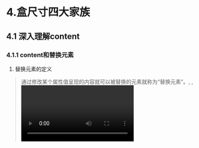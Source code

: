 # 4.盒尺寸四大家族

## 4.1 深入理解content

### 4.1.1 content和替换元素

1. 替换元素的定义

> 通过修改某个属性值呈现的内容就可以被替换的元素就称为“替换元素”。<img>, <object>, <video>,<iframe>或者表单元素<input>和<textarea>、<select>都是典型的替换元素。

需要类似apperance属性或者浏览器本身暴露的一些样式接口，如::-ms-check{}可以更改高版本IE浏览器下单复选框内间距、背景色等样式。

1） 外观不受css影响
2）有自己的尺寸
3）很多CSS属性上有自己的一套表现规则

2. 替换原默认的display值

所有的替换元素都是内联水平元素，具体是inline/inline-block在不同浏览器上可能不一样。

<input>和<button>按钮的区别在于两种按钮默认的white-space值不一样，前者是pre，后者是normal，所表现处出来的差异就是：当按钮文字过多的时候，<input>按钮不会自动换行，<button>按钮则会.

对于替换元素，display的值是inline还是inline-block，其尺寸计算规则都是一样的。

3. 替换元素的尺寸计算规则——固有尺寸、HTML尺寸、CSS尺寸

css尺寸 > HMTL尺寸 > 固有尺寸

如果都没有，则最终的width=300px,height=150px，<video>, <canvas>, <iframe>都符合**<img>例外**

**内联替换元素和块级替换元素使用同一套计算规则**—— 图片以及其它表单类替换元素设置display:block宽度没有100%容器显示的原因。

`img{display:block} <img src="1.jpg">` 虽然此时图片为块级元素，但尺寸规则还是和内联状态下一致如果图片宽高为256px * 256px ，则呈现的还是此尺寸。


我们无法改变替换元素的固有尺寸。<img>设置样式width和height没有改变图片的固有尺寸，只是图片中的content替换内容默认的适配方式是填充（`object-fit: fill`）。

替换元素和非替换元素的距离就是“src”和“content”属性的区别。

content属性生成的内容都是替换元素，在CSS世界中，我们把content属性生成的对象称为“匿名替换元素”。所以由content属性生成的内容和普通元素内容有很多不同的特性表现。

1） 使用content生成的文本是无法选中、无法复制的，使用content生成的内容替换的只是视觉层。

2）不能左右 :empty 伪类。

3）content 动态生成值无法获取。

## 4.2 温和的padding属性

### 4.2.1 padding与元素的尺寸

内联元素的padding在垂直方向同样会影响布局，影响视觉表现。只是因为内联元素（inline）没有可视宽度和可视高度的说法，垂直方向的行为完全受line-height和vertical-align的影响。设置background-color就能看到padding在垂直方向也有效。

对于非替换元素的内联元素，不仅padding不会加入行盒高度的计算，margin和border也是如此，但实际上在内联盒周围发了渲染。

### 4.2.2 padding的百分比值

padding不支持负值

padding百分比值无论是水平方向还是垂直方向均是相对于宽度计算的。

内联元素的padding会断行

内联元素的垂直padding会让“幽灵空白节点”显现，即“strut”出现。
